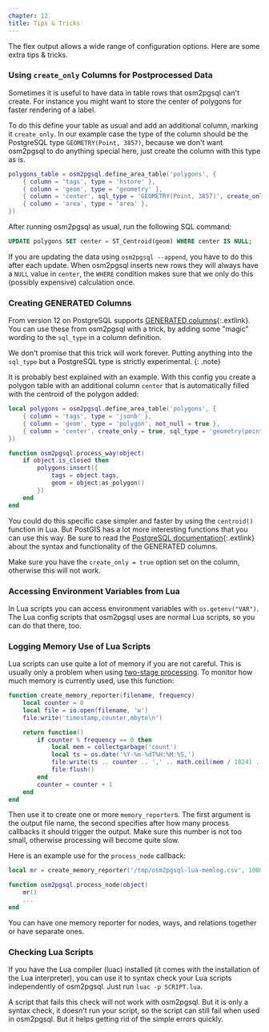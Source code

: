 ```yaml
---
chapter: 12
title: Tips & Tricks
---
```


The flex output allows a wide range of configuration options. Here
are some extra tips & tricks.

### Using `create_only` Columns for Postprocessed Data

Sometimes it is useful to have data in table rows that osm2pgsql can't create.
For instance you might want to store the center of polygons for faster
rendering of a label.

To do this define your table as usual and add an additional column, marking
it `create_only`. In our example case the type of the column should be the
PostgreSQL type `GEOMETRY(Point, 3857)`, because we don't want osm2pgsql to
do anything special here, just create the column with this type as is.

```lua
polygons_table = osm2pgsql.define_area_table('polygons', {
    { column = 'tags', type = 'hstore' },
    { column = 'geom', type = 'geometry' },
    { column = 'center', sql_type = 'GEOMETRY(Point, 3857)', create_only = true },
    { column = 'area', type = 'area' },
})
```

After running osm2pgsql as usual, run the following SQL command:

```sql
UPDATE polygons SET center = ST_Centroid(geom) WHERE center IS NULL;
```

If you are updating the data using `osm2pgsql --append`, you have to do this
after each update. When osm2pgsql inserts new rows they will always have a
`NULL` value in `center`, the `WHERE` condition makes sure that we only do
this (possibly expensive) calculation once.

### Creating GENERATED Columns

From version 12 on PostgreSQL supports [GENERATED
columns](https://www.postgresql.org/docs/current/ddl-generated-columns.html){:.extlink}.
You can use these from osm2pgsql with a trick, by adding some "magic" wording
to the `sql_type` in a column definition.

We don't promise that this trick will work forever. Putting anything into
the `sql_type` but a PostgreSQL type is strictly experimental.
{: .note}

It is probably best explained with an example. With this config you create a
polygon table with an additional column `center` that is automatically filled
with the centroid of the polygon added:

```lua
local polygons = osm2pgsql.define_area_table('polygons', {
    { column = 'tags', type = 'jsonb' },
    { column = 'geom', type = 'polygon', not_null = true },
    { column = 'center', create_only = true, sql_type = 'geometry(point, 3857) GENERATED ALWAYS AS (ST_Centroid(geom)) STORED' },
})

function osm2pgsql.process_way(object)
    if object.is_closed then
        polygons:insert({
            tags = object.tags,
            geom = object:as_polygon()
        })
    end
end
```

You could do this specific case simpler and faster by using the `centroid()`
function in Lua. But PostGIS has a lot more interesting functions that you can
use this way. Be sure to read the [PostgreSQL
documentation](https://www.postgresql.org/docs/current/ddl-generated-columns.html){:.extlink}
about the syntax and functionality of the GENERATED columns.

Make sure you have the `create_only = true` option set on the column, otherwise
this will not work.

### Accessing Environment Variables from Lua

In Lua scripts you can access environment variables with `os.getenv("VAR")`.
The Lua config scripts that osm2pgsql uses are normal Lua scripts, so you
can do that there, too.

### Logging Memory Use of Lua Scripts

Lua scripts can use quite a lot of memory if you are not careful. This is
usually only a problem when using [two-stage processing](#stages). To monitor
how much memory is currently used, use this function:

```lua
function create_memory_reporter(filename, frequency)
    local counter = 0
    local file = io.open(filename, 'w')
    file:write('timestamp,counter,mbyte\n')

    return function()
        if counter % frequency == 0 then
            local mem = collectgarbage('count')
            local ts = os.date('%Y-%m-%dT%H:%M:%S,')
            file:write(ts .. counter .. ',' .. math.ceil(mem / 1024) .. '\n')
            file:flush()
        end
        counter = counter + 1
    end
end
```

Then use it to create one or more `memory_reporter`s. The first argument
is the output file name, the second specifies after how many process callbacks
it should trigger the output. Make sure this number is not too small,
otherwise processing will become quite slow.

Here is an example use for the `process_node` callback:

```lua
local mr = create_memory_reporter('/tmp/osm2pgsql-lua-memlog.csv', 10000)

function osm2pgsql.process_node(object)
    mr()
    ...
end
```

You can have one memory reporter for nodes, ways, and relations together or
have separate ones.

### Checking Lua Scripts

If you have the Lua compiler (luac) installed (it comes with the installation
of the Lua interpreter), you can use it to syntax check your Lua scripts
independently of osm2pgsql. Just run `luac -p SCRIPT.lua`.

A script that fails this check will not work with osm2pgsql. But it is only a
syntax check, it doesn't run your script, so the script can still fail when
used in osm2pgsql. But it helps getting rid of the simple errors quickly.

